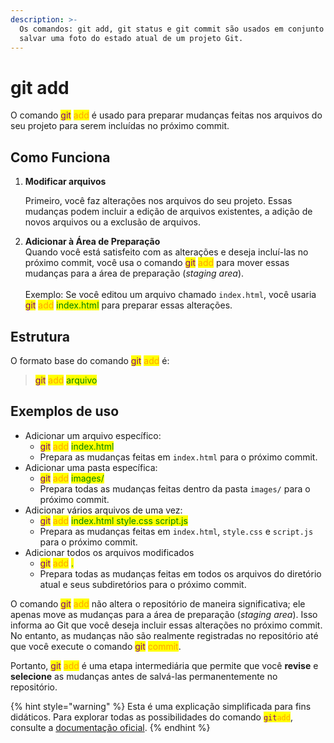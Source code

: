 ```yaml
---
description: >-
  Os comandos: git add, git status e git commit são usados em conjunto para
  salvar uma foto do estado atual de um projeto Git.
---
```


# git add

O comando <mark style="color:purple;">git</mark> <mark style="color:orange;">add</mark> é usado para preparar mudanças feitas nos arquivos do seu projeto para serem incluídas no próximo commit.

## **Como Funciona**

1.  **Modificar arquivos**

    Primeiro, você faz alterações nos arquivos do seu projeto. Essas mudanças podem incluir a edição de arquivos existentes, a adição de novos arquivos ou a exclusão de arquivos.&#x20;
2. **Adicionar à Área de Preparação**\
   Quando você está satisfeito com as alterações e deseja incluí-las no próximo commit, você usa o comando <mark style="color:purple;">git</mark> <mark style="color:orange;">add</mark> para mover essas mudanças para a área de preparação (_staging area_).\
   \
   Exemplo:  Se você editou um arquivo chamado `index.html`, você usaria <mark style="color:purple;">git</mark> <mark style="color:orange;">add</mark> <mark style="color:green;">index.html</mark> para preparar essas alterações.

## **Estrutura**

O formato base do comando <mark style="color:purple;">git</mark> <mark style="color:orange;">add</mark> é:

> <mark style="color:purple;">git</mark> <mark style="color:orange;">add</mark> <mark style="color:green;">arquivo</mark>

## **Exemplos de uso**

* Adicionar um arquivo específico:
  * <mark style="color:purple;">git</mark> <mark style="color:orange;">add</mark> <mark style="color:green;">index.html</mark>
  * Prepara as mudanças feitas em `index.html` para o próximo commit.
* Adicionar uma pasta específica:
  * <mark style="color:purple;">git</mark> <mark style="color:orange;">add</mark> <mark style="color:green;">images/</mark>
  * Prepara todas as mudanças feitas dentro da pasta `images/` para o próximo commit.
* Adicionar vários arquivos de uma vez:
  * <mark style="color:purple;">git</mark> <mark style="color:orange;">add</mark> <mark style="color:green;">index.html style.css script.js</mark>
  * Prepara as mudanças feitas em `index.html`, `style.css` e `script.js` para o próximo commit.
* Adicionar todos os arquivos modificados
  * <mark style="color:purple;">git</mark> <mark style="color:orange;">add</mark> <mark style="color:green;">.</mark>
  * Prepara todas as mudanças feitas em todos os arquivos do diretório atual e seus subdiretórios para o próximo commit.

O comando <mark style="color:purple;">git</mark> <mark style="color:orange;">add</mark> não altera o repositório de maneira significativa; ele apenas move as mudanças para a área de preparação (_staging area_). Isso informa ao Git que você deseja incluir essas alterações no próximo commit. No entanto, as mudanças não são realmente registradas no repositório até que você execute o comando <mark style="color:purple;">git</mark> <mark style="color:orange;">commit</mark>.&#x20;

Portanto, <mark style="color:purple;">git</mark> <mark style="color:orange;">add</mark> é uma etapa intermediária que permite que você **revise** e **selecione** as mudanças antes de salvá-las permanentemente no repositório.

{% hint style="warning" %}
Esta é uma explicação simplificada para fins didáticos. Para explorar todas as possibilidades do comando <mark style="color:purple;">`git`</mark><mark style="color:orange;">`add`</mark>, consulte a [documentação oficial](https://git-scm.com/docs/git-add/pt_BR).
{% endhint %}
